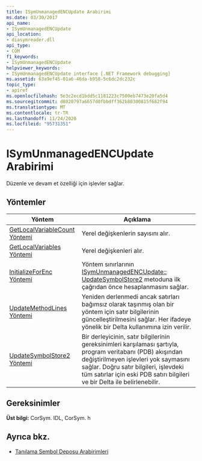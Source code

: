 ```yaml
---
title: ISymUnmanagedENCUpdate Arabirimi
ms.date: 03/30/2017
api_name:
- ISymUnmanagedENCUpdate
api_location:
- diasymreader.dll
api_type:
- COM
f1_keywords:
- ISymUnmanagedENCUpdate
helpviewer_keywords:
- ISymUnmanagedENCUpdate interface [.NET Framework debugging]
ms.assetid: 63a9ef45-01a6-46da-b958-5c6dc2dc232c
topic_type:
- apiref
ms.openlocfilehash: 5e3c2ecd1bdd5c1181223c7500eb7473e20fa5d4
ms.sourcegitcommit: d8020797a6657d0fbbdff362b80300815f682f94
ms.translationtype: MT
ms.contentlocale: tr-TR
ms.lasthandoff: 11/24/2020
ms.locfileid: "95731351"
---
```

# <a name="isymunmanagedencupdate-interface"></a>ISymUnmanagedENCUpdate Arabirimi

Düzenle ve devam et özelliği için işlevler sağlar.  
  
## <a name="methods"></a>Yöntemler  
  
|Yöntem|Açıklama|  
|------------|-----------------|  
|[GetLocalVariableCount Yöntemi](isymunmanagedencupdate-getlocalvariablecount-method.md)|Yerel değişkenlerin sayısını alır.|  
|[GetLocalVariables Yöntemi](isymunmanagedencupdate-getlocalvariables-method.md)|Yerel değişkenleri alır.|  
|[InitializeForEnc Yöntemi](isymunmanagedencupdate-initializeforenc-method.md)|Yöntem sınırlarının [ISymUnmanagedENCUpdate:: UpdateSymbolStore2](isymunmanagedencupdate-updatesymbolstore2-method.md) metoduna ilk çağrıdan önce hesaplanmasını sağlar.|  
|[UpdateMethodLines Yöntemi](isymunmanagedencupdate-updatemethodlines-method.md)|Yeniden derlenmedi ancak satırları bağımsız olarak taşınmış olan bir yöntem için satır bilgilerinin güncelleştirilmesini sağlar. Her ifadeye yönelik bir Delta kullanımına izin verilir.|  
|[UpdateSymbolStore2 Yöntemi](isymunmanagedencupdate-updatesymbolstore2-method.md)|Bir derleyicinin, satır bilgilerinin gereksinimleri karşılaması şartıyla, program veritabanı (PDB) akışından değiştirilmeyen işlevleri yok saymasını sağlar. Doğru satır bilgileri, işlevdeki tüm satırlar için eski PDB satırı bilgileri ve bir Delta ile belirlenebilir.|  
  
## <a name="requirements"></a>Gereksinimler  

 **Üst bilgi:** CorSym. IDL, CorSym. h  
  
## <a name="see-also"></a>Ayrıca bkz.

- [Tanılama Sembol Deposu Arabirimleri](diagnostics-symbol-store-interfaces.md)
